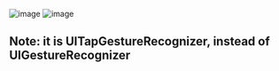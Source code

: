 ![image](https://user-images.githubusercontent.com/81428296/151673664-a9a3208d-4691-4193-97a4-2c308d46d508.png)
![image](https://user-images.githubusercontent.com/81428296/151673670-21fa4914-021d-40ca-a7fd-194f08d1a844.png)
## Note: it is UITapGestureRecognizer, instead of UIGestureRecognizer
